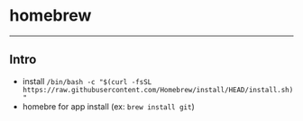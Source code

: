 # homebrew

---

## Intro
* install `/bin/bash -c "$(curl -fsSL https://raw.githubusercontent.com/Homebrew/install/HEAD/install.sh)"`
* homebre for app install (ex: `brew install git`)
